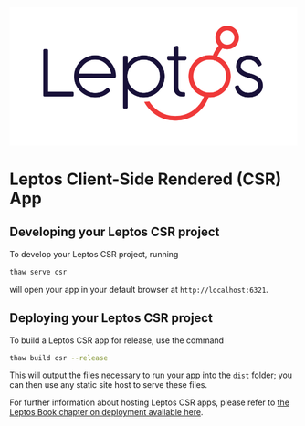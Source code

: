 <picture>
    <source srcset="https://raw.githubusercontent.com/leptos-rs/leptos/main/docs/logos/Leptos_logo_Solid_White.svg" media="(prefers-color-scheme: dark)">
    <img src="https://raw.githubusercontent.com/leptos-rs/leptos/main/docs/logos/Leptos_logo_RGB.svg" alt="Leptos Logo">
</picture>

# Leptos Client-Side Rendered (CSR) App

## Developing your Leptos CSR project

To develop your Leptos CSR project, running

```sh
thaw serve csr
```

will open your app in your default browser at `http://localhost:6321`.

## Deploying your Leptos CSR project

To build a Leptos CSR app for release, use the command

```sh
thaw build csr --release
```

This will output the files necessary to run your app into the `dist` folder; you can then use any static site host to serve these files.

For further information about hosting Leptos CSR apps, please refer to [the Leptos Book chapter on deployment available here][deploy-csr].

[deploy-csr]: https://book.leptos.dev/deployment/csr.html
